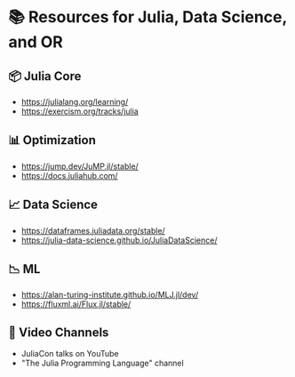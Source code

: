 # 📚 Resources for Julia, Data Science, and OR

## 📦 Julia Core
- https://julialang.org/learning/
- https://exercism.org/tracks/julia

## 📊 Optimization
- https://jump.dev/JuMP.jl/stable/
- https://docs.juliahub.com/

## 📈 Data Science
- https://dataframes.juliadata.org/stable/
- https://julia-data-science.github.io/JuliaDataScience/

## 📉 ML
- https://alan-turing-institute.github.io/MLJ.jl/dev/
- https://fluxml.ai/Flux.jl/stable/

## 🎥 Video Channels
- JuliaCon talks on YouTube
- "The Julia Programming Language" channel
